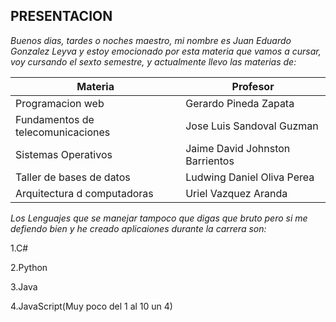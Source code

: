 ## PRESENTACION ##

_Buenos dias, tardes o noches maestro, mi nombre es Juan Eduardo Gonzalez Leyva y estoy emocionado por esta materia que vamos a cursar, voy cursando el sexto semestre, y actualmente llevo las materias de:_


| Materia | Profesor |
| ----------- | ----------- |
| Programacion web | Gerardo Pineda Zapata |
| Fundamentos de telecomunicaciones | Jose Luis Sandoval Guzman |
| Sistemas Operativos | Jaime David Johnston Barrientos | 
| Taller de bases de datos | Ludwing Daniel Oliva Perea |
| Arquitectura d computadoras | Uriel Vazquez Aranda |

_Los Lenguajes que se manejar tampoco que digas que bruto pero si me defiendo bien y he creado aplicaiones durante la carrera son:_

1.C#

2.Python

3.Java

4.JavaScript(Muy poco del 1 al 10 un 4)


